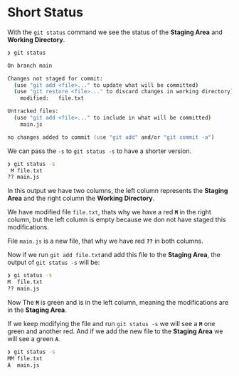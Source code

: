 # Short Status

With the `git status` command we see the status of the **Staging Area** and **Working Directory**.

```zsh
❯ git status

On branch main

Changes not staged for commit:
  (use "git add <file>..." to update what will be committed)
  (use "git restore <file>..." to discard changes in working directory)
	modified:   file.txt

Untracked files:
  (use "git add <file>..." to include in what will be committed)
	main.js

no changes added to commit (use "git add" and/or "git commit -a")
```

We can pass the `-s` to `git status -s` to have a shorter version.

```zsh
❯ git status -s
 M file.txt
?? main.js
```

In this output we have two columns, the left column represents the **Staging Area** and the right column the **Working Directory**.

We have modified file `file.txt`, thats why we have a red **`M`** in the right column, but the left column is empty because we don not have staged this modifications.

File `main.js` is a new file, that why we have red **`??`** in both columns.

Now if we run `git add file.txt`and add this file to the **Staging Area**, the output of `git status -s` will be:

```zsh
❯ gi status -s
M  file.txt
?? main.js
```

Now The **`M`** is green and is in the left column, meaning the modifications are in the **Staging Area**.

If we keep modifying the file and run `git status -s` we will see a **`M`** one green and another red. And if we add the new file to the **Staging Area** we will see a green **`A`**.

```zsh
❯ git status -s
MM file.txt
A  main.js
```
